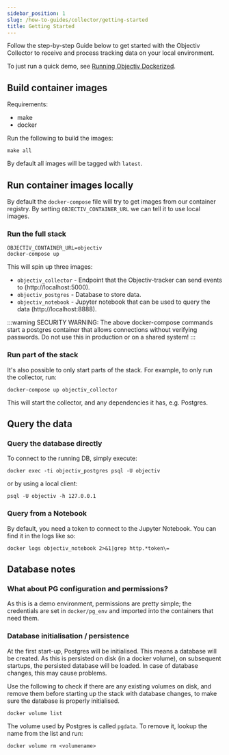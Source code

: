 ```yaml
---
sidebar_position: 1
slug: /how-to-guides/collector/getting-started
title: Getting Started
---
```


Follow the step-by-step Guide below to get started with the Objectiv Collector to receive and process 
tracking data on your local environment.

To just run a quick demo, see [Running Objectiv Dockerized](/quickstart-guide.md#running-objectiv-dockerized).

## Build container images

Requirements:
* make
* docker

Run the following to build the images:
```console
make all
```

By default all images will be tagged with `latest`.

## Run container images locally
By default the `docker-compose` file will try to get images from our container registry. By setting 
`OBJECTIV_CONTAINER_URL` we can tell it to use local images.

### Run the full stack
```console
OBJECTIV_CONTAINER_URL=objectiv
docker-compose up
```

This will spin up three images:

* `objectiv_collector` - Endpoint that the Objectiv-tracker can send events to (http://localhost:5000).
* `objectiv_postgres` - Database to store data.
* `objectiv_notebook` - Jupyter notebook that can be used to query the data (http://localhost:8888).

:::warning
SECURITY WARNING: The above docker-compose commands start a postgres container that allows connections without verifying passwords. Do not use this in production or on a shared system!
:::

### Run part of the stack
It's also possible to only start parts of the stack. For example, to only run the collector, run:

```
docker-compose up objectiv_collector
```

This will start the collector, and any dependencies it has, e.g. Postgres.

## Query the data

### Query the database directly
To connect to the running DB, simply execute:

```console
docker exec -ti objectiv_postgres psql -U objectiv
```

or by using a local client:

```
psql -U objectiv -h 127.0.0.1
```

### Query from a Notebook

By default, you need a token to connect to the Jupyter Notebook. You can find it in the logs like so:

```
docker logs objectiv_notebook 2>&1|grep http.*token\=
```


## Database notes

### What about PG configuration and permissions?
As this is a demo environment, permissions are pretty simple; the credentials are set in `docker/pg_env` and 
imported into the containers that need them.

### Database initialisation / persistence
At the first start-up, Postgres will be initialised. This means a database will be created. As this is 
persisted on disk (in a docker volume), on subsequent startups, the persisted database will be loaded. In 
case of database changes, this may cause problems. 

Use the following to check if there are any existing volumes on disk, and remove them before starting up the 
stack with database changes, to make sure the database is properly initialised. 

```console
docker volume list
```

The volume used by Postgres is called `pgdata`. To remove it, lookup the name from the list and run:

```console
docker volume rm <volumename>
```
